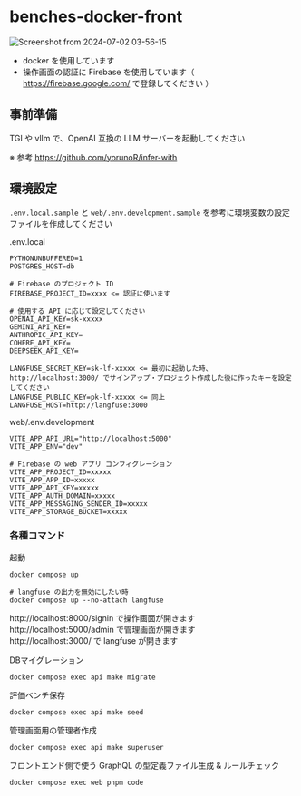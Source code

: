 # benches-docker-front
![Screenshot from 2024-07-02 03-56-15](https://github.com/yorunoR/benches-docker-front/assets/20706270/e7d8f098-c210-4a82-a200-eaa35ce8f0fc)


* docker を使用しています
* 操作画面の認証に Firebase を使用しています（ https://firebase.google.com/ で登録してください ）

## 事前準備
TGI や vllm で、OpenAI 互換の LLM サーバーを起動してください

※ 参考 https://github.com/yorunoR/infer-with

## 環境設定

`.env.local.sample` と `web/.env.development.sample` を参考に環境変数の設定ファイルを作成してください

.env.local
```
PYTHONUNBUFFERED=1
POSTGRES_HOST=db

# Firebase のプロジェクト ID
FIREBASE_PROJECT_ID=xxxx <= 認証に使います

# 使用する API に応じて設定してください
OPENAI_API_KEY=sk-xxxxx
GEMINI_API_KEY=
ANTHROPIC_API_KEY=
COHERE_API_KEY=
DEEPSEEK_API_KEY=

LANGFUSE_SECRET_KEY=sk-lf-xxxxx <= 最初に起動した時、http://localhost:3000/ でサインアップ・プロジェクト作成した後に作ったキーを設定してください
LANGFUSE_PUBLIC_KEY=pk-lf-xxxxx <= 同上
LANGFUSE_HOST=http://langfuse:3000
```

web/.env.development
```
VITE_APP_API_URL="http://localhost:5000"
VITE_APP_ENV="dev"

# Firebase の web アプリ コンフィグレーション
VITE_APP_PROJECT_ID=xxxxx
VITE_APP_APP_ID=xxxxx
VITE_APP_API_KEY=xxxxx
VITE_APP_AUTH_DOMAIN=xxxxx
VITE_APP_MESSAGING_SENDER_ID=xxxxx
VITE_APP_STORAGE_BUCKET=xxxxx
```

### 各種コマンド
起動
```
docker compose up

# langfuse の出力を無効にしたい時
docker compose up --no-attach langfuse
```

http://localhost:8000/signin で操作画面が開きます  
http://localhost:5000/admin で管理画面が開きます  
http://localhost:3000/ で langfuse が開きます


DBマイグレーション
```
docker compose exec api make migrate
```

評価ベンチ保存
```
docker compose exec api make seed
```

管理画面用の管理者作成
```
docker compose exec api make superuser
```

フロントエンド側で使う GraphQL の型定義ファイル生成 & ルールチェック
```
docker compose exec web pnpm code
```

